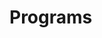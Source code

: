 # Programs
































































































































